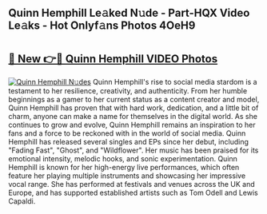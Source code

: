 ## Quinn Hemphill Le𝚊ked N𝚞de - Part-HQX Video Le𝚊ks - Hot Onlyf𝚊ns Photos 4OeH9

# <h2><a href="http://ac39202.deff.icu/?id=Quinn+Hemphill">🔗 New 👉🔴 Quinn Hemphill VIDEO Photos</a></h2>

[![Quinn Hemphill N𝚞des](https://i.imgur.com/rIISA9y.gif)](http://ac39202.deff.icu/?id=Quinn+Hemphill)
Quinn Hemphill's rise to social media stardom is a testament to her resilience, creativity, and authenticity. From her humble beginnings as a gamer to her current status as a content creator and model, Quinn Hemphill has proven that with hard work, dedication, and a little bit of charm, anyone can make a name for themselves in the digital world. As she continues to grow and evolve, Quinn Hemphill remains an inspiration to her fans and a force to be reckoned with in the world of social media. Quinn Hemphill has released several singles and EPs since her debut, including "Fading Fast", "Ghost", and "Wildflower". Her music has been praised for its emotional intensity, melodic hooks, and sonic experimentation. Quinn Hemphill is known for her high-energy live performances, which often feature her playing multiple instruments and showcasing her impressive vocal range. She has performed at festivals and venues across the UK and Europe, and has supported established artists such as Tom Odell and Lewis Capaldi.
